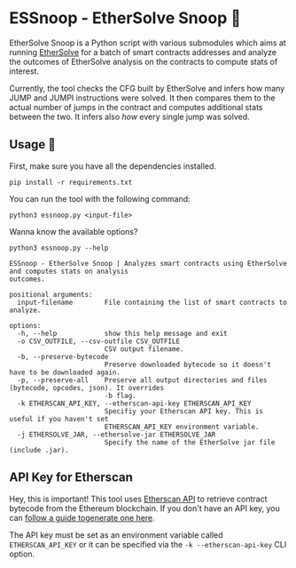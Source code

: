 # ESSnoop - EtherSolve Snoop 🔎

EtherSolve Snoop is a Python script with various submodules which aims at running [EtherSolve](https://github.com/SeUniVr/EtherSolve) for a batch of smart contracts addresses and analyze the outcomes of EtherSolve analysis on the contracts to compute stats of interest.

Currently, the tool checks the CFG built by EtherSolve and infers how many JUMP and JUMPI instructions were solved. It then compares them to the actual number of jumps in the contract and computes additional stats between the two. It infers also _how_ every single jump was solved.

## Usage 📖

First, make sure you have all the dependencies installed.

```
pip install -r requirements.txt
```

You can run the tool with the following command:

```
python3 essnoop.py <input-file>
```

Wanna know the available options?

```
python3 essnoop.py --help
```

```
ESSnoop - EtherSolve Snoop | Analyzes smart contracts using EtherSolve and computes stats on analysis
outcomes.

positional arguments:
  input-filename        File containing the list of smart contracts to analyze.

options:
  -h, --help            show this help message and exit
  -o CSV_OUTFILE, --csv-outfile CSV_OUTFILE
                        CSV output filename.
  -b, --preserve-bytecode
                        Preserve downloaded bytecode so it doesn't have to be downloaded again.
  -p, --preserve-all    Preserve all output directories and files (bytecode, opcodes, json). It overrides
                        -b flag.
  -k ETHERSCAN_API_KEY, --etherscan-api-key ETHERSCAN_API_KEY
                        Specifiy your Etherscan API key. This is useful if you haven't set
                        ETHERSCAN_API_KEY environment variable.
  -j ETHERSOLVE_JAR, --ethersolve-jar ETHERSOLVE_JAR
                        Specify the name of the EtherSolve jar file (include .jar).

```

## API Key for Etherscan

Hey, this is important! This tool uses [Etherscan API](https://etherscan.io/apis) to retrieve contract bytecode from the Ethereum blockchain. If you don't have an API key, you can [follow a guide togenerate one here](https://info.etherscan.com/api-keys/).

The API key must be set as an environment variable called `ETHERSCAN_API_KEY` or it can be specified via the `-k --etherscan-api-key` CLI option.
